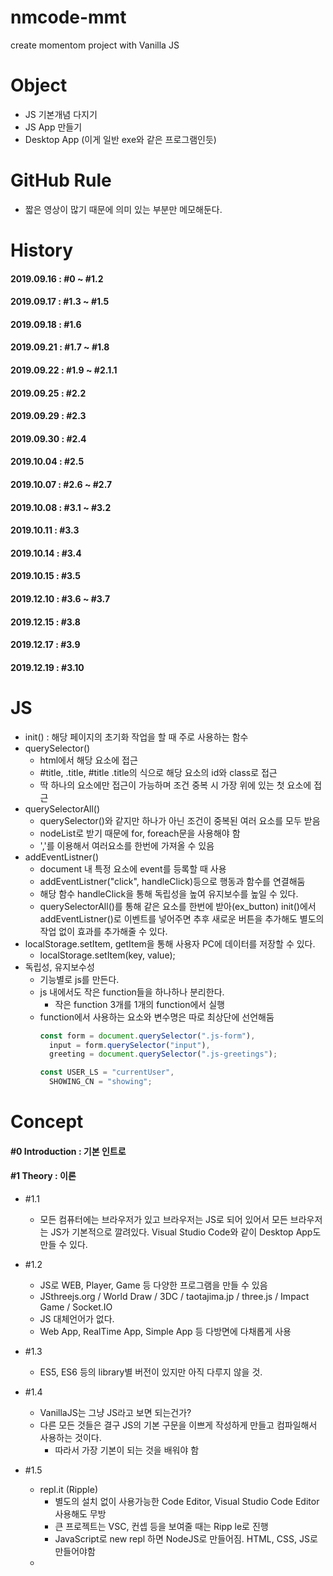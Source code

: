 # nmcode-mmt
create momentom project with Vanilla JS


# Object 
- JS 기본개념 다지기
- JS App 만들기
- Desktop App (이게 일반 exe와 같은 프로그램인듯)

# GitHub Rule
- 짧은 영상이 많기 때문에 의미 있는 부분만 메모해둔다.

# History
#### 2019.09.16 : #0 ~ #1.2
#### 2019.09.17 : #1.3 ~ #1.5
#### 2019.09.18 : #1.6
#### 2019.09.21 : #1.7 ~ #1.8
#### 2019.09.22 : #1.9 ~ #2.1.1
#### 2019.09.25 : #2.2
#### 2019.09.29 : #2.3
#### 2019.09.30 : #2.4
#### 2019.10.04 : #2.5
#### 2019.10.07 : #2.6 ~ #2.7
#### 2019.10.08 : #3.1 ~ #3.2
#### 2019.10.11 : #3.3
#### 2019.10.14 : #3.4
#### 2019.10.15 : #3.5
#### 2019.12.10 : #3.6 ~ #3.7
#### 2019.12.15 : #3.8
#### 2019.12.17 : #3.9
#### 2019.12.19 : #3.10

# JS
- init() : 해당 페이지의 초기화 작업을 할 때 주로 사용하는 함수
- querySelector()
  - html에서 해당 요소에 접근
  - #title, .title, #title .title의 식으로 해당 요소의 id와 class로 접근
  - 딱 하나의 요소에만 접근이 가능하며 조건 중복 시 가장 위에 있는 첫 요소에 접근
- querySelectorAll()
  - querySelector()와 같지만 하나가 아닌 조건이 중복된 여러 요소를 모두 받음
  - nodeList로 받기 때문에 for, foreach문을 사용해야 함
  - ','를 이용해서 여러요소를 한번에 가져올 수 있음  
- addEventListner()
  - document 내 특정 요소에 event를 등록할 때 사용
  - addEventListner("click", handleClick)등으로 행동과 함수를 연결해둠
  - 해당 함수 handleClick을 통해 독립성을 높여 유지보수를 높일 수 있다.
  - querySelectorAll()를 통해 같은 요소를 한번에 받아(ex_button) init()에서 addEventListner()로 이벤트를 넣어주면 추후 새로운 버튼을 추가해도 별도의 작업 없이 효과를 추가해줄 수 있다.
- localStorage.setItem, getItem을 통해 사용자 PC에 데이터를 저장할 수 있다.
  - localStorage.setItem(key, value);
- 독립성, 유지보수성
  - 기능별로 js를 만든다.
  - js 내에서도 작은 function들을 하나하나 분리한다.
    - 작은 function 3개를 1개의 function에서 실행
  - function에서 사용하는 요소와 변수명은 따로 최상단에 선언해둠
    ```javascript
    const form = document.querySelector(".js-form"), 
      input = form.querySelector("input"),        
      greeting = document.querySelector(".js-greetings");

    const USER_LS = "currentUser",
      SHOWING_CN = "showing";
    ```
 

# Concept
#### #0 Introduction : 기본 인트로
#### #1 Theory : 이론
- #1.1
  - 모든 컴퓨터에는 브라우저가 있고 브라우저는 JS로 되어 있어서 모든 브라우저는 JS가 기본적으로 깔려있다.
    Visual Studio Code와 같이 Desktop App도 만들 수 있다.
- #1.2
  - JS로 WEB, Player, Game 등 다양한 프로그램을 만들 수 있음
  - JSthreejs.org / World Draw / 3DC / taotajima.jp / three.js / Impact Game / Socket.IO
  - JS 대체언어가 없다.
  - Web App, RealTime App, Simple App 등 다방면에 다채롭게 사용
- #1.3
  - ES5, ES6 등의 library별 버전이 있지만 아직 다루지 않을 것.
- #1.4
  - VanillaJS는 그냥 JS라고 보면 되는건가?
  - 다른 모든 것들은 결구 JS의 기본 구문을 이쁘게 작성하게 만들고 컴파일해서 사용하는 것이다.
    - 따라서 가장 기본이 되는 것을 배워야 함
- #1.5
  - repl.it (Ripple)
    - 별도의 설치 없이 사용가능한 Code Editor, Visual Studio Code Editor 사용해도 무방
    - 큰 프로젝트는 VSC, 컨셉 등을 보여줄 때는 Ripp le로 진행
    - JavaScript로 new repl 하면 NodeJS로 만들어짐. HTML, CSS, JS로 만들어야함
  - <script> 구문은 <body> tag 가장 마지막 추가
  - 모든 컴퓨터에는 JS가 깔려있다. 브라우져랑 함게 구성되어있다. → 그렇기에 강력한 언어다
- #1.6
  - Lines이 아닌 Expressions로 구분
    + Expression은 수학적으로 어떠한 식, 꼴의 뜻으로 세미폴론(;)을 붙이는 코드 단위로 생각하면 될듯
  - Variable(변수)은 Creaet, Initialize, Use(생성, 초기화, 사용) 한다. 
  - Variable 생성 및 초기화 시 let??을 씀 왜지 → #1.7
- #1.7
  - const(constant: 상수), let, var
  - var로 모든 것을 했었지만 지금은 let과 const가 생김
  
- #1.8
  - String: 끈. 끝이 있는 것. text string
  - Float: floating number 떠돌이 소숫점을 갖고 있는 숫자

- #1.9
  - camel case로 변수명 지정
    - 띄어 쓰기하는 부분을 대문자로 표현
  - Array
    - const daysOfWeek = []; 대괄호로 Array 선언
    - String, num, bool 여러 type의 데이터 넣어도 다 들어감
    
- #1.10
  - Object
    - const userInfo = {}; //Object는 중괄호로 선언
      - const userInfo = { //이런식으로 데이터 값을 넣어줌
          name: "BTS",
          age: 29,
          gender: "Male",
          isHandsome: true
        }
      - console.log(userInfo.age) //이런 식으로 원하는 값 가져옴
      - userInfo.age = 40 //이렇게 Object 값 수정 가능. Setter 와 같음
    - Array와 Object 혼용 가능
    ```javascript
        const userInfo = {
          name: "BTS",
          age: 29,
          favoriteMusic: ["벚꽃엔딩", "흔들리는꽃들속에서","6 to 9"],
          myGrade: [
            {
              subject: "반소자", 
              grade: "F"
            }, {
              subject: "현사패", 
              grade: "A0"
            }, {
              subject: "공학수학1", 
              grade: "B+"
            }]
        };
    ```
      - console.log(userInfo.myGrade[1].grade); //이런 식으로 타고타고 데이터를 불러올 수 있음  
  - error
    - unexpected identifier : 뜻밖의 식별자
    - unexpected token , : 뜻밖의 , 
    - undefined : 정의되지 않음
    - JS error는 HTML, CSS에 문제를 일으키지 않음
  
- #2.1
  - 내장함수(built-in function)
    - alert, console.log와 같은 기존에 JS에 내장되어 있는 함수
  - function 함수명(인자){함수내용}; //함수 선언
    - 인자: argument //함수에 넣어줄 변수, arg1, arg2, arg3... 여러개 선언 가능
    - 따로 type을 정해주진 않는듯. fuction sayHello(potato){console.log("Hello", potato)}
      - 이 경우에 console.log입장에서는 arg1, arg2라고 볼 수 있음. 
      ```javascript
      
        function sayHello(potato, kimchi, oil){
             console.log("Hello", potato, "My name is ", kimchi, ", age is ", oil);
        }

        sayHello("KYG", "BTS", 29) //Hello KYG My name is  BTS , age is  29
      ```
  - ~~내가 알게된 새로운 것은 console.log()에서 ','로 구분해도 알아서 띄어쓰기가 되어 출력된다는 점.. 기존에는 '+'해줬었는데.~~
    - 이것도 ES6의 경우에서만 인듯?
  - ~~또한 JS 내 String도 큰 따옴표("")로 String을 쓴다는 것.~~ --> 큰따, 작따 상관 없음

- #2.1.1
  - 백틱(`)
    - String을 이쁘게 쓰기위해 고안된 token //String 구문 안에 변수를 그대로 쓸 수 있어 별도의 ',' '+' 'space'를 쓸 필요가 
    ```javascript
      - console.log(`My Name Is ${name}, Age Is ${age}`);
    ```
  - return
    ```javascript
    const calculator = {
      plus : function(a, b){
        return a + b;
      },
      multi : function(a, b){
        return a * b;
      }
    }
    
    const plus = calculator.plus(4, 2);
    const multi = calculator.multi(4, 2);
    
    console.log(`plus: ${plus}, multi: ${multi}`); //plus: 6, multi: 8
    ```
    
- #2.2 
  - CSS에서 id로 효과줄 때 #id{내용}으로 줌
  - DOM: Document Object Module
    + html tag를 가져가서 객체로 만듦
    + JS를 통해 HTML 태그의 모든 것을 DOM객체로 만들 수 있다.
  ```javascript
  const title = document.getElementById("title"); // html 해당 id를 가진 태그의 데이터를 가져옴
  title.innerHTML = "Hi! From JS"; // title이 id인 태그의 내용을 바꿈
  ```
  
- #2.3
  - console.dir(title);을 통해서 해당 Element로 할 수 있는 것들을 알 수 있다.
    + 개발자모드 console에서 펼쳐보기
    + console.dir(document);를 통해서 document의 이벤트 확인
      + document.title = '어쩌구저쩌꾸' 등으로 모든 요소를 JS로 수정 가능
    + console.dir를 통해 해당 객체가 어떤 스크립트 이벤트들이 적용되어 있는지 확인할 수 있는듯
  - JS의 객체표기법으로 표기되어있고 해당 모든 이벤트값을 수정할 수 있음
  - document.getElementById, ByClassName, ByTagName 등으로 찾을 수 있음
    + .querySelector(""); 모든 자식들 중에 찾아라
      + "#title" id가 title인 것
      + ".title" class가 title인 것
      + 해당 값이 없으면 null을 받아옴 = undefined 같은 것

- #2.4
  - JS는 event에 반응하기위해 만들어짐(input, change, click 등)
  - 이러한 event를 중간에 가로챌 수 있다.
  ```javascript
      function handleResize(){
        console.log("I have been resized");
      }
      
      window.addEventListener("resize", handleResize); //윈도우 창 크기 변경 시 handlerResize 함수 작동
      // 이 때 handleResize가 아닌 handleResize());라고 괄호를 넣으면 윈도우 변경과 상관없이 즉시 함수가 작동함.중요
  ```
  - 해당 이벤트를 로그로 볼 수 있다.
  ```javascript
      function handleResize(event){ //윈도우창 변경 시 handleResize 함수가 작동하면서 해당 event를 console에 찍어줌
        console.log(event);
      }
      
      window.addEventListener("resize", handleResize);
  ```
  - title에 click 이벤트를 적용
  ```javascript
    const title = document.querySelector("#title");

    function handleClick(){
      title.style.color = "blue";
    }

    title.addEventListener("click", handleClick);
  ```
  
- #2.5
  - 아주 오래된 스크립트로 prompt가 있음. (현재는 거의 쓰지 않지만 작동은 함)
  - 입력 받은 text를 변수로 넣어줄 수 있지만 지금은 거의 안씀
  ```javascript
      prompt("Ask somthing"); //text를 입력할 수 있는 팝업 발생
  ``` 
  - 그냥 if, else, and, or
  
- #2.6
  - https://flatuicolors.com/   → 색깔 코드를 얻을 수 있는 페이지
  - 기본컬러를 정할 때 변수를 대문자와 언더바로 선언 const BASE_COLOR
  - init 함수를 통해 해당 페이지를 초기화함
  - addEventListener를 통해 다양한 이벤트 활용
    + addEventListener를 이용한 함수 사용 시 함수명을 handle함수명으로 하는 듯
    + "javascript dom event mdn"를 검색하여 다양한 이벤트 찾아보기
    + 이벤트의 근원을 찾고 싶으면 MDN을 항상 검색해볼 것
    + Network가 끊겼을 때 작동하는 이벤트 Offline
    ```javascript
    function handleOffline(){
      console.log("Network Offline"); //Network Offline log 찍음
    }
    
    window.addEventListener("offline", handleOffline); //네트워크 연결이 끊겼을 때 handleOffline 함수 작동
    ```
  - 2.6 JS 코드
  ```javascript
  const title = document.querySelector("#title");

  const BASE_COLOR = "rgb(52, 73, 94)"; //#34495e를 JS가 rgb로 표기해줌
  const OTHER_COLOR = "#7f8c8d";
  
  function handleClick() {
      const currentColor = title.style.color;
      if(currentColor === BASE_COLOR){
          title.style.color = OTHER_COLOR;
      }else{
          title.style.color = BASE_COLOR;
      }
  }
  
  function init() { //초기화 함수
      title.style.color = BASE_COLOR;
      title.addEventListener("mouseenter", handleClick); //event를 등록하는 방식, 다중 중복 등록이 가능
      //title.addEventListener("click", handleClick); //"click" 부분에는 다양한 동작들을 넣을 수 있음. 더블클릭, 마우스오버 등
  }
  
  init();
  ```

-#2.7
  - 해당 class 위에 마우스 커서를 두면 포인터로 바뀌도록 하는 명령
  ```css
    .btn {
      cursor: pointer;
    }
  ```
  - JS로 className을 바꾸는 것은 기존 Class를 고려하지 않고 강제로 바꾼다.
  - Element class name MDN 검색
    + ClassName을 바꾸는 것은 모든 Class를 없애고 바꾸기 때문에 ClassList의 Method를 사용해야함
    + ClossList Method에는 add, remove 등 특정 class를 제어할 수 있다.
  - classList Method: https://developer.mozilla.org/ko/docs/Web/API/Element/classList
  - 1차 if, else로 구현
    + JS
    ```javascript
        const title = document.querySelector("#title");

        const CLICKED_CLASS = "clicked";
  
        function handleClick(){
        //const currentClass = title.className;
        const hasClass = title.classList.contains(CLICKED_CLASS); //다수의 className을 갖고 있을 때, 해당 클래스의 포함유무를 true, false return
        //if (currentClass !== CLICKED_CLASS){
        if (!hasClass){
            //title.className = CLICKED_CLASS; //모든 클래스를 날리고 하나의 클래스만 남김
            title.classList.add(CLICKED_CLASS); //className에 CLICKED_CLASS 하나만 추가
        } else {
            //title.className = ""; //모든 클래스를 날림
            title.classList.remove(CLICKED_CLASS); //CLICKED_CLASS 하나만 지움
        }
    }
    
    function init() { //초기화 함수
        title.addEventListener("click", handleClick); //event를 등록하는 방식, 다중 중복 등록이 가능
        //title.addEventListener("click", handleClick); //"click" 부분에는 다양한 동작들을 넣을 수 있음. 더블클릭, 마우스오버 등
    }
    
    init();
    ```
    + CSS
    ```CSS
      body{
        background-color: #ecf0f1;
      }
      
      .btn {
          cursor: pointer;
      }
      
      h1{
          color: #34495e;
      }
      
      .clicked{
          color: #3498db;
      }
    ```
    + HTML
    ```html
      <!DOCTYPE html>
      <html>
        <head>
          <title>Something</title>
          <link rel="stylesheet" href="index.css" />
        </head>
        <body>
          <h1 id="title" class="btn">This work!</h1>
          <script src="index.js"></script>
        </body>
      </html>
    ```
  - 위 작업을 title.classList.toggle 하나로 해결 가능
    ```javascript
       //hasClass로 true, false를 return 받아 if, else로 구현
       function handleClick(){
           const hasClass = title.classList.contains(CLICKED_CLASS);
           if (!hasClass){
               title.classList.add(CLICKED_CLASS); //className에 CLICKED_CLASS 하나만 추가
           } else {
               title.classList.remove(CLICKED_CLASS); //CLICKED_CLASS 하나만 지움
           }
       }
       
       //toggle로 구현
       function handleClick(){
          title.classList.toggle(CLICKED_CLASS);
       }
    ```
    
-#3.1 (제작)
  - F12 개발자모드 콘솔에서 date 확인
    ```javascript
      const date = new Date() //undefined > 선언
      date //Tue Oct 08 2019 09:34:43 GMT+0900 (한국 표준시) > 해당 date 정보 표기
      date.getDay() //2 > new Date() 기준 요일인 화요일을 숫자로 표기 (1부터 월요일)
      date.getDate() //8 > new Date() 기준 날짜 표기
      date.getHours() // 9 > new Date() 기준 시간 표기
      date.getMinutes() // 34 > new Date() 기준 분 표기
    ```
    - 다시 date를 초기화시키는 방법을 모르겠음
  - 모든 것은 나눠서 한다. function init(){} init();을 먼저 해놓고 필요한 const를 정의하고 필요한 function을 정의하고 init()에 넣고
  ```javascript
        const clockContainer = document.querySelector(".js-clock"), //document의 자식에서 찾음, ','로 2개의 constant를 정의
          clockTitle = clockContainer.querySelector("h1"); //clockContainer의 자식에서 찾음(div 하위)
      
        function getTime(){
            const date = new Date();
            const minutes = date.getMinutes();
            const hours = date.getHours();
            const seconds = date.getSeconds();
            clockTitle.innerText = `${hours}:${minutes}:${seconds}`; // Date객체에서 시분초를 불러와 clockTitle h1에 넣어준다.
        }
        
        function init(){
            getTime(); // init 함수를 통해 페이지 초기화 시 getTime 함수를 실행한다.
        }
        
        init();
  ```
  
-#3.2
  - setInterval(fn, time);
    - 특정 함수 fn을 정해진 시간 time마다 반복 시키는 함수, 굉장히 간단하고 편리함
    - 해당 함수를 통해 getTime을 1초마다 실행시킴
  - 시분초가 10보다 작을 때 0~9로 뜨기 때문에 앞에 0을 붙여 00~09로 뜨게 해줘야함
    - ternary operatioin(삼항연산자)을 이용하여 추가
  ```javascript
    const clockContainer = document.querySelector(".js-clock"), //document의 자식에서 찾음, ','로 2개의 constant를 정의
    clockTitle = clockContainer.querySelector("h1"); //clockContainer의 자식에서 찾음(div 하위)

    function getTime(){
        const date = new Date();
        const minutes = date.getMinutes();
        const hours = date.getHours();
        const seconds = date.getSeconds();
        clockTitle.innerText = `${hours < 10 ? `0${hours}` : hours}:${
                                  minutes < 10 ? `0${minutes}` : minutes}:${
                                  seconds < 10 ? `0${seconds}` : seconds}`; // Date객체에서 시분초를 불러와 clockTitle h1에 넣어준다.
                                                                            //ternary operator(삼항연산자)를 활용하여 10보다 작을 때 앞에 0을 넣어줌
    }
    
    function init(){
        getTime(); // init 함수를 통해 페이지 초기화 시 getTime 함수를 실행한다.
        setInterval(getTime, 1000);
    }
    
    init();
  ```

-#3.3
  - localStorage에 데이터를 저장하여 웹에서 뿌릴 수 있도록 한다.
  - 개발자모드>Application>왼쪽 하단부 Storage에 Local Storage를 비롯한 다양한 저장소들이 있다.
    + 이를 통해 데이터를 저장할 수 있고, 이는 새로고침을 해도 사라지지 않고 저장되어 있다.
    ```javascript
      localStorage.setItem("nico", false) //Key, Value 저장 가능
      localStorage.getItem("nico") // false 출력, 개발자>Appl>local Stor 가서 데이터 값 바꾸면 바뀜
    ```
  - greetings(인사말) js를 생성하여 localStorage에 저장되어 있는 이름을 뿌려준다.
    - localStorage 안에 currentUser 데이터가 있으면 loadName()을 통해 paintGreeting()을 실행하여 인사말 출력
    ```javascript
    //gretting.js
    const form = document.querySelector(".js-form"), //querySelector class, id, tag 등으로 element 값 가져옴. 조건 중복 가능.
    input = form.querySelector("input"),         //단, 가장 첫번째의 1개의 요소만 가져옴.
    greeting = document.querySelector(".js-greetings");

    const USER_LS = "currentUser",
        SHOWING_CN = "showing";
    
    function paintGreeting(text) {
        form.classList.remove(SHOWING_CN);
        greeting.classList.add(SHOWING_CN);
        greeting.innerHTML = `Hello ${text}`;
    }
    
    function loadName() {
        const currentUser = localStorage.getItem(USER_LS);
        if (currentUser === null) {
    
        } else {
            paintGreeting(currentUser);
        }
    }
    
    function init() {
        loadName();
    }
    
    init();
    ```
      
-#3.4
  - form submit Default 값으로 인해 Enter 클릭 시 해당 form value 값들을 어디론가 보내려고 함
    - 별도의 설정이 없을 시 새로고침되며 다 사라짐
  - localStorage에 데이터 없으면 입력 폼 제공, 있으면 화면에 뿌려주기
    - 화면에 뿌리면서 입력폼 숨기기
    - 데이터 없을 시 입력폼 보이기
      - 데이터 입력 후 Enter key 입력 시
        - 입력폼 숨기면서 화면에 메시지 뿌리기
        - 입력 데이터 localStorage에 저장하기
    ```javascript
    const form = document.querySelector(".js-form"), //querySelector class, id, tag 등으로 element 값 가져옴. 조건 중복 가능.
    input = form.querySelector("input"),         //단, 가장 첫번째의 1개의 요소만 가져옴.
    greeting = document.querySelector(".js-greetings");

    const USER_LS = "currentUser",
        SHOWING_CN = "showing";
    
    function saveName(text) {//6. localStorage에 데이터 저장
        localStorage.setItem(USER_LS, text);
    }
    
    function handleSubmit(event) {//5. 입력 데이터 처리
        //Enter key 입력 시 form 데이터 보내고 새로고침 되는 것 막기
        event.preventDefault();
        const currentValue = input.value;//입력 값 변수 저장
        paintGreeting(currentValue);//3.으로 데이터 넘겨서 화면에 뿌리기
        saveName(currentValue);//데이터 local에 저장
    }
    
    function askForName() {//4. 데이터 없을 시 입력 폼 제공
        form.classList.add(SHOWING_CN);//입력 폼 보이기
        //Enter key 입력 시(submit) 이벤트 발생
        form.addEventListener("submit", handleSubmit);
    }
    
    function paintGreeting(text) {//3. 입력한 데이터를 화면에 띄우는 기능
        form.classList.remove(SHOWING_CN);//입력 폼 숨기기
        greeting.classList.add(SHOWING_CN);//<h4> 보이기
        greeting.innerHTML = `Hello ${text}`;//<h4> 텍스트 추가
    }
    
    function loadName() {//2. gretting.js의 실질적인 function
        const currentUser = localStorage.getItem(USER_LS);
        if (currentUser === null) {
            //localStorage에 USER_LS(=currentUser) 데이터가 없으면
            askForName(); 
        } else {
            //localStorage에 USER_LS(=currentUser) 데이터가 있으면
            paintGreeting(currentUser);
        }
    }
    
    function init() {//1. 페이지 초기화
        loadName();
    }
    
    init();
    ```
    
-#3.5    
  - To Do List
    - text box를 제공하고 내용 입력 후 Enter key 누르면 local Storage에 저장하면서 화면에 리스트로 뿌려주기
      + init() 초기화 및 메인 함수 실행
      + loadToDos 메인함수, local Storage에 데이터가 있으면 화면에 뿌려줌
      + handleSubmit Submit 시 작동
      + paintToDo 화면에 뿌려줌
    ```javascript
    //to do list를 구현할 요소에 접근 변수를 선언
    //다른 gretting.js 변수들과 변수명이 같기 때문에 바꿔줌(충돌 방지)
    const toDoForm = document.querySelector(".js-toDoForm"),
        toDoInput = toDoForm.querySelector("input"),
        toDoList = document.querySelector(".js-toDoList");
    
    const TODOS_LS = "toDos"; //To Dos Local Storage
    
    function paintToDo(text) {//4. 화면에 뿌혀줌
        const li = document.createElement("li");//li 생성
        const delBtn = document.createElement("button");//삭제 버튼 생성
        delBtn.innerHTML="❌";//버튼 이모지 추가
        const span = document.createElement("span");//span 추가
        span.innerText = text;//span에 text 추가
        li.appendChild(delBtn);//li에 delBtn 추가
        li.appendChild(span);//li에 span 추가
        toDoList.appendChild(li);//ul에 li 추가
    
    }
    
    function handleSubmit(event) {//3. enter key 입력 시 화면에 뿌려줌
        event.preventDefault();
        const currentValue = toDoInput.value;
        paintToDo(currentValue);
        toDoInput.value = "";
    }
    
    function loadToDos(){//2. Todo List를 가져오는 함수
        const toDos = localStorage.getItem(TODOS_LS);
        if (toDos !== null){
        }
    }
    
    function init() {//1. init 함수, Form submit enter-key event 막기
        loadToDos();
        toDoForm.addEventListener("submit", handleSubmit);
    }
    
    init();
    ```
    - createElement로 <tag>를 생성하고 appendChild로 자식 요소로 추가한다.
  
-#3.6
  - TodoList data를 localStorage에 저장하는 함수를 만들어 저장한다.
  - localStorage에 데이터는 String type만 저장할 수 있다.
    - JS의 Array를 담을 경우 String이 아니기 때문에 Object로 표기한다.
    - JSON.stringify(Object)를 통해 JS Object를 String으로 바꿔준다.
  - JSON(JavaScript Object Notation / 자바스크립트 오브젝트 표기법)
    - data전달할 때, JS가 그걸 다룰 수 있도록 Object로 바꿔주는 기능
    - 반대로 Obeject를 String으로 변환해주기도 하고 String을 Object로 바꿔주기도 함
  - localStorage에 담겨있는 데이터를 화면에 뿌려줌
    - JSON.parse()를 통해 String을 다시 JSON으로 바꿔줌
    - Array.forEach 기능을 이용해서 Array각각의 항을 매개변수로 받아 text value를 paintToDo해주어 화면에 뿌려줌
    
-#3.7
  - X박스 눌러서 TodoList 삭제하기
  - delBtn.addEventListener("click", deleteToDo)를 통해 delBtn에 클릭 이벤트 실행 시 deleteToDo function이 실행되도록 설정
  - deleteToDo function에서 event를 매개변수로 받는다.
    - console.log(event.target)을 통해 어떤 버튼이 눌렸는지를 알 수 있고
    - console.dir(event.target)을 통해 해당 버튼에 연관된 데이터를 알 수 있고
    - console.log(event.target.parentNode)를 통해 해당 버튼의 부모 태그인 li의 정보를 알 수 있다.
  - Node.removeChild() 함수를 통해 자식 tag를 삭제할 수 있다.
    - event.target.parentNode 를 통해 해당 li tag를 저장하고 removeChild를 실행하면 html의 해당 태그를 지운다.
  - Array.filter(fn) 실행 시 Array의 모든 값에 fn을 실행하며 return true, false를 한다.
    - 이 때 return true인 데이터만을 가지고 새로 Array를 구성한다.
    - 따라서 삭제한 li.id를 비교하여 다른 경우의 데이터로 Array를 새로 받는다.
      - 이 때, fn에 매개변수로 받은 li.id는 숫자고 parentNode로 받은 li.id는 문자이기 때문에 parseInt(li.id)로 type을 맞춘 뒤 비교해야한다.
    - 그 뒤 기존의 toDos에 새로운 Array인 cleanToDos를 넣어준다.
      - 지금까지 toDos Array는 const type이었는데 데이터를 변경하기위해 let type으로 바꿔준다.
    - 그리고 기존의 saveToDos function을 실행하면 localStorage에 저장한다.

-#3.8
  - Image Background 배경 이미지 바꾸기
  - Math함수
    - Math.random()
      - Math.random() * 5 : 0 ~ 4까지 랜덤
    - Math.ceil(), Math.floor() //ceiling: 천상, floor: 바닥
      - ceil은 소수점 아래를 없애고 다 반올림
      - floor는 소수점 아래를 없애기만 함(반내림)
    - Math.floor(Math.random() * 5)를 통해 5개지의 숫자를 얻을 수 있음
  - new Image()
    - image 객체 생성 후 .src에 image 경로를 설정해준다.
    - .classList.add("bgImage")하여 class명을 추가 해줌
    - body.appendChild(image);로 html body에 image를 추가한다.
      - body : document.querySelector("body");
      - appendChild와 prepend차이 알아보기
    - css에 .bgImage에 맞는 설정을 해준다.
      - z-index: -1; 설정을 통해 image를 맨 아래로 보냄
      - keyframe을 통해 fadeIn animation을 적용
      ```css
      @keyframes fadeIn{
          from {
              opacity: 0;
          }
          to {
              opacity: 1;
          }
      }
      
      .bgImage{
          position: absolute;
          top:0;
          left:0;
          width:100%;
          height:100%;
          z-index: -1; /*이미지를 맨 아래로 위치*/
          animation: fadeIn 0.5s linear;
      }
      ```

-#3.9
  - 날씨정보 불러오기
  - weather.js 추가(html에도 추가)
  - localStorage에서 위치 값 있을 시 날씨 정보를 불러오고 위치 값 없을 시 위치 값부터 불러온다.
    - 위치 값 : function askForCoords()
      - navigator.geolocation.getCurrentPostion(성공 시 위치 값 return, 실패 시 error 함수 실행);
      - 실행 시 위치 정보 수집 동의를 구하며 수락 시 성공, 거절 시 실패로 진행된다.
        - 성공: function handleGeoSucces(position) / 위치 값을 매개변수로 return 받을 수 있다.
          - 위도, 경도를 담아 localStorage에 
        - 실패: function handleGeoError() / 실패 시 어떤 동작을 할지 함수 설정한다.
  - 다음 강의에서 https://openweathermap.org/ API활용하여 날씨 받아올 예정
  
-#3.10
  - Chrome extension을 깔면 배열 값을 이쁘게 볼 수 잇음(별도 설명은 없었음)
  - 날씨 정보를 받아오는 getWeather function을 만들어준다.
    - JS에서는 fetch를 통해 API 온라인 연동을 할 수 있다.
    - https://openweathermap.org/current
    - https://samples.openweathermap.org/data/2.5/weather?lat=35&lon=139&appid=b6907d289e10d714a6e88b30761fae22
  - 위 링크를 통해 API사용 예시를 보고 해당 링크를 fatch에 넣는다.
    - 이 때 억음부호를 사용해준다. 위도, 경도는 ${lat}, ${lng}, ${API_KEY}식으로 넣어준다.
  - API연동 후 chrome 개발자모드 Network로 가면 연동을 확인할 수 있다.
    - Headers 탭에서 위도, 경도, API_KEY 값이 들어간 Request URL을 확인 할 수 있다.
      - Request URL 복사해서 들어가보면 return data 확인 가능
    - Response 탭에서 return 받은 데이터를 확인할 수 있다.
  - https://openweathermap.org/current > Units format 으로 가서 데이터가 어떤식으로 표현되고 있는지 확인한다.
    - Units format 부분 가기 > 기온을 celsius(섭씨) 단위로 쓰려면 units=metric을 사용
      - https://samples.openweathermap.org/data/2.5/find?q=London&`units=metric`&appid=b6907d289e10d714a6e88b30761fae22
      

